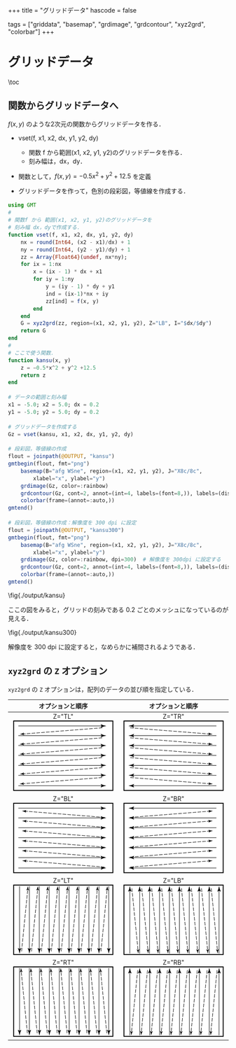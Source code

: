 +++
title = "グリッドデータ"
hascode = false

tags = ["griddata", "basemap", "grdimage", "grdcontour", "xyz2grd", "colorbar"]
+++

# グリッドデータ

\toc

## 関数からグリッドデータへ

$f(x, y)$ のような2次元の関数からグリッドデータを作る．

* vset(f, x1, x2, dx, y1, y2, dy)
  * 関数 f から範囲(x1, x2, y1, y2)のグリッドデータを作る．
  * 刻み幅は，dx，dy．

* 関数として，$f(x,y) = -0.5x^2 + y^2 + 12.5$ を定義
* グリッドデータを作って，色別の段彩図，等値線を作成する．

```julia:./kansu.jl
using GMT
#
# 関数f から 範囲(x1, x2, y1, y2)のグリッドデータを
# 刻み幅 dx，dyで作成する．
function vset(f, x1, x2, dx, y1, y2, dy)
    nx = round(Int64, (x2 - x1)/dx) + 1
    ny = round(Int64, (y2 - y1)/dy) + 1
    zz = Array{Float64}(undef, nx*ny);
    for ix = 1:nx
        x = (ix - 1) * dx + x1
        for iy = 1:ny
            y = (iy - 1) * dy + y1
            ind = (ix-1)*nx + iy
            zz[ind] = f(x, y)
        end
    end
    G = xyz2grd(zz, region=(x1, x2, y1, y2), Z="LB", I="$dx/$dy")
    return G
end
#
# ここで使う関数．
function kansu(x, y)
    z = −0.5*x^2 + y^2 +12.5
    return z
end

# データの範囲と刻み幅
x1 = -5.0; x2 = 5.0; dx = 0.2 
y1 = -5.0; y2 = 5.0; dy = 0.2

# グリッドデータを作成する
Gz = vset(kansu, x1, x2, dx, y1, y2, dy)

# 段彩図，等値線の作成
flout = joinpath(@OUTPUT, "kansu")
gmtbegin(flout, fmt="png")
    basemap(B="afg WSne", region=(x1, x2, y1, y2), J="X8c/8c", 
        xlabel="x", ylabel="y")
    grdimage(Gz, color=:rainbow)
    grdcontour(Gz, cont=2, annot=(int=4, labels=(font=8,)), labels=(dist=4,))
    colorbar(frame=(annot=:auto,))
gmtend()

# 段彩図，等値線の作成：解像度を 300 dpi に設定
flout = joinpath(@OUTPUT, "kansu300")
gmtbegin(flout, fmt="png")
    basemap(B="afg WSne", region=(x1, x2, y1, y2), J="X8c/8c", 
        xlabel="x", ylabel="y")
    grdimage(Gz, color=:rainbow, dpi=300)  # 解像度を 300dpi に設定する
    grdcontour(Gz, cont=2, annot=(int=4, labels=(font=8,)), labels=(dist=4,))
    colorbar(frame=(annot=:auto,))
gmtend()

```
\fig{./output/kansu}

ここの図をみると，グリッドの刻みである 0.2 ごとのメッシュになっているのが見える．

\fig{./output/kansu300}

解像度を 300 dpi に設定すると，なめらかに補間されるようである．

## `xyz2grd` の `Z` オプション

`xyz2grd` の `Z` オプションは，配列のデータの並び順を指定している． 

|オプションと順序|オプションと順序|
|:----:|:----:|
|Z="TL"![Z="TL"](/assets/grd/ztl.gif)|Z="TR"![Z="TR"](/assets/grd/ztr.gif)|
|Z="BL"![Z="BL"](/assets/grd/zbl.gif)|Z="BR"![Z="BR"](/assets/grd/zbr.gif)|
|Z="LT"![Z="LT"](/assets/grd/zlt.gif)|Z="LB"![Z="LB"](/assets/grd/zlb.gif)|
|Z="RT"![Z="RT"](/assets/grd/zrt.gif)|Z="RB"![Z="RB"](/assets/grd/zrb.gif)|
